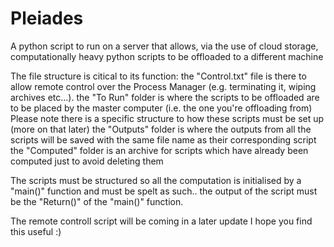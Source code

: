 # Pleiades
A python script to run on a server that allows, via the use of cloud storage, computationally heavy python scripts to be offloaded to a different machine

The file structure is citical to its function:
the "Control.txt" file is there to allow remote control over the Process Manager (e.g. terminating it, wiping archives etc...).
the "To Run" folder is where the scripts to be offloaded are to be placed by the master computer (i.e. the one you're offloading from)
  Please note there is a specific structure to how these scripts must be set up (more on that later)
the "Outputs" folder is where the outputs from all the scripts will be saved with the same file name as their corresponding script
the "Computed" folder is an archive for scripts which have already been computed just to avoid deleting them

The scripts must be structured so all the computation is initialised by a "main()" function and must be spelt as such.. the output of the script must be the "Return()" of the "main()" function.

The remote controll script will be coming in a later update
I hope you find this useful :)
